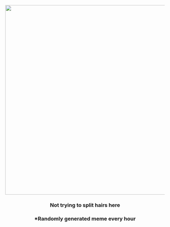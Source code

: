<p align="center">
        <img src="https://i.redd.it/93ehdjt3cl791.png" width="600" height="600">
        </p>
        <h3 align="center">Not trying to split hairs here</h3>
        <h3 align="center">*Randomly generated meme every hour</h3>
    